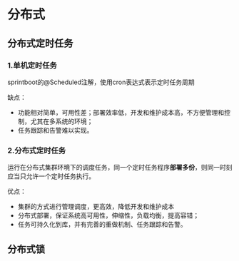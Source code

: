 # 分布式

## 分布式定时任务

### 1.单机定时任务

sprintboot的@Scheduled注解，使用cron表达式表示定时任务周期

缺点：

- 功能相对简单，可用性差；部署效率低，开发和维护成本高，不方便管理和控制，尤其在多系统的环境；
- 任务跟踪和告警难以实现。

### 2.分布式定时任务

运行在分布式集群环境下的调度任务，同⼀个定时任务程序**部署多份**，则同一时刻应当只允许⼀个定时任务执行。

优点：

- 集群的方式进行管理调度，更高效，降低开发和维护成本
- 分布式部署，保证系统高可用性，伸缩性，负载均衡，提高容错；
- 任务可持久化到库，并有完善的重做机制、任务跟踪和告警。

## 分布式锁